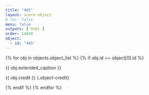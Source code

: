 ```yaml
---
title: "465"
layout: score-object
# toc: false
menu: false
outputs: [ html ]
order: 14650
object:
  - id: "465"
---
```


{% for obj in objects.object_list %}
{% if obj.id == object[0].id %}

{{ obj.extended_caption }}

{{ obj.credit }} {.object-credit}

{% endif %}
{% endfor %}
